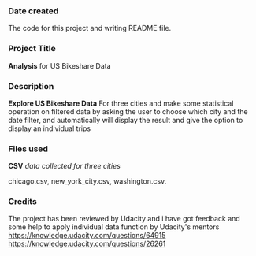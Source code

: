 ### Date created
The code for  this project and writing  README file.

### Project Title
 **Analysis** for
  US Bikeshare Data

### Description
**Explore US Bikeshare Data** For three cities and make some statistical operation on filtered data by asking the user to choose which city and the date filter,
and automatically will display the result and give the option to display an individual trips

### Files used
**CSV** *data collected for three cities*

chicago.csv,
new_york_city.csv,
washington.csv.


### Credits
The project has been reviewed  by Udacity
and i have got feedback and some  help to
apply individual data function by Udacity's mentors
https://knowledge.udacity.com/questions/64915
https://knowledge.udacity.com/questions/26261
